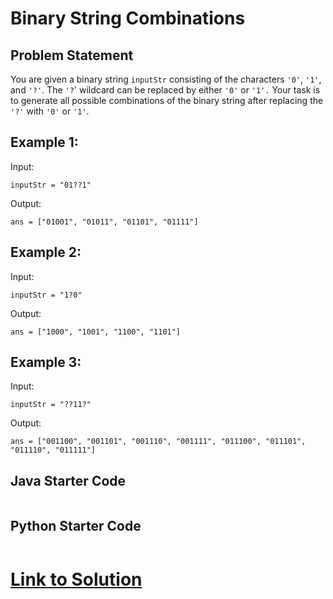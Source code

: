 # Binary String Combinations

## Problem Statement

You are given a binary string `inputStr` consisting of the characters `'0'`, `'1'`, and `'?'`. The `'?`' wildcard can be replaced by either `'0'` or `'1'.` Your task is to generate all possible combinations of the binary string after replacing the `'?'` with `'0'` or `'1'`.

## Example 1:

Input:

`inputStr = "01??1"`

Output:

`ans = ["01001", "01011", "01101", "01111"]`

## Example 2:

Input:

`inputStr = "1?0"`

Output:

`ans = ["1000", "1001", "1100", "1101"]`

## Example 3:

Input:

`inputStr = "??11?"`

Output:

`ans = ["001100", "001101", "001110", "001111", "011100", "011101", "011110", "011111"]`


## Java Starter Code

```java

```

## Python Starter Code

```python

```


# [Link to Solution](Solution.md)


